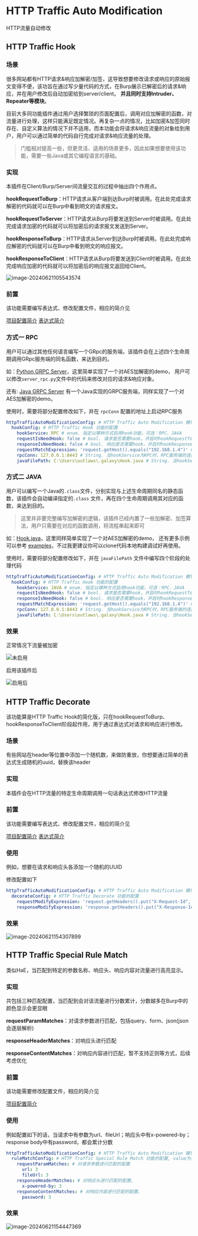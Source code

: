 # HTTP Traffic Auto Modification

HTTP流量自动修改

## HTTP Traffic Hook

### 场景

很多网站都有HTTP请求&响应加解密/加签，这导致想要修改请求或响应的原始报文变得不便，该功旨在通过写少量代码的方式，在Burp展示已解密后的请求&响应，并在用户修改后自动加密给到server/client。
**并且同时支持Intruder、Repeater等模块**。

>
目前大多同功能插件通过用户选择繁琐的页面配置后，调用对应加解密的函数，对流量进行处理，这样只能满足既定情况。再复杂一点的情况，比如加密&加签同时存在、自定义算法的情况下并不适用，而本功能会将请求&响应流量的对象给到用户，用户可以通过简单的代码自行完成对请求&响应流量的处理。
>
> 门槛相对提高一些，但更灵活、适用的场景更多，因此如果想要使用该功能，需要一些Java或其它编程语言的基础。

### 实现

本插件在Client/Burp/Server间流量交互的过程中抽出四个作用点。

**hookRequestToBurp**：HTTP请求从客户端到达Burp时被调用。在此处完成请求解密的代码就可以在Burp中看到明文的请求报文。

**hookRequestToServer**：HTTP请求从Burp将要发送到Server时被调用。在此处完成请求加密的代码就可以将加密后的请求报文发送到Server。

**hookResponseToBurp**：HTTP请求从Server到达Burp时被调用。在此处完成响应解密的代码就可以在Burp中看到明文的响应报文。

**hookResponseToClient**：HTTP请求从Burp将要发送到Client时被调用。在此处完成响应加密的代码就可以将加密后的响应报文返回给Client。

![image-20240621105543574](https://raw.githubusercontent.com/outlaws-bai/picture/main/img/image-20240621105543574.png)

### 前置

该功能需要编写表达式、修改配置文件，相应的简介见

[项目配置简介](https://github.com/outlaws-bai/Galaxy/blob/main/docs/使用须知.md#配置简介) [表达式简介](https://github.com/outlaws-bai/Galaxy/blob/main/docs/使用须知.md#表达式渲染)

### 方式一 RPC

用户可以通过其他任何语言编写一个GRpc的服务端，该插件会在上述四个生命周期调用GRpc服务端的同名函数，来达到目的。

如：[Python GRPC Server](https://github.com/outlaws-bai/PyGRpcServer)，这里简单实现了一个对AES加解密的demo，
用户可以修改`server_rpc.py`文件中的代码来修改对应的请求&响应对象。

还有:  [Java GRPC Server](https://github.com/outlaws-bai/Galaxy/blob/main/src/test/java/org/m2sec/modules/traffic/hook/HttpHookRpcServer.java)
有一个Java实现的GRPC服务端，同样实现了一个对AES加解密的demo。

使用时，需要将部分配置修改如下，并在 `rpcConn` 配置的地址上启动RPC服务

```yaml
httpTrafficAutoModificationConfig: # HTTP Traffic Auto Modification 模块的功能配置
  hookConfig: # HTTP Traffic Hook 功能的配置
    hookService: RPC # enum. 指定以哪种方式启用hook功能，可选：RPC、JAVA
    requestIsNeedHook: false # bool. 请求是否需要hook，开启时hookRequestToBurp、hookRequestToServer才会被执行
    responseIsNeedHook: false # bool. 响应是否需要hook，开启时hookResponseToBurp、hookResponseToClient才会被执行
    requestMatchExpression: 'request.getHost().equals("192.168.1.4")' # expression. 匹配请求的表达式；用来判断哪些请求需要被hook，例如这里判断请求的host必须是192.168.1.4
    rpcConn: 127.0.0.1:8443 # String. 当hookService为RPC时，RPC服务端的连接串
    javaFilePath: C:\Users\outlaws\.galaxy\Hook.java # String. 当hookService为JAVA时，Java的文件路径
```

### 方式二 JAVA

用户可以编写一个Java的`.class`文件，分别实现与上述生命周期同名的静态函数，该插件会自动编译指定的`.class`
文件，再在四个生命周期调用其对应的函数，来达到目的。

> 这里并非要完整编写加解密的逻辑，该插件已经内置了一些加解密、加签算法，用户只需要在对应的函数调用，将流程串起来即可

如：[Hook.java](https://github.com/outlaws-bai/Galaxy/blob/main/src/main/resources/Hook.java)，这里同样简单实现了一个对AES加解密的demo，
还有更多示例可以参考 [examples](https://github.com/outlaws-bai/Galaxy/tree/main/examples/HTTPTrafficHook)，不过我更建议你可以clone代码本地构建调试好再使用。

使用时，需要将部分配置修改如下，并在 `javaFilePath` 文件中编写四个阶段的处理代码

```yaml
httpTrafficAutoModificationConfig: # HTTP Traffic Auto Modification 模块的功能配置
  hookConfig: # HTTP Traffic Hook 功能的配置
    hookService: JAVA # enum. 指定以哪种方式启用hook功能，可选：RPC、JAVA
    requestIsNeedHook: false # bool. 请求是否需要hook，开启时hookRequestToBurp、hookRequestToServer才会被执行
    responseIsNeedHook: false # bool. 响应是否需要hook，开启时hookResponseToBurp、hookResponseToClient才会被执行
    requestMatchExpression: 'request.getHost().equals("192.168.1.4")' # expression. 匹配请求的表达式；用来判断哪些请求需要被hook，例如这里判断请求的host必须是192.168.1.4
    rpcConn: 127.0.0.1:8443 # String. 当hookService为RPC时，RPC服务端的连接串
    javaFilePath: C:\Users\outlaws\.galaxy\Hook.java # String. 当hookService为JAVA时，Java的文件路径
```

### 效果

正常情况下流量被加密

![未启用](https://raw.githubusercontent.com/outlaws-bai/picture/main/image-20240620232601252.png)

启用该插件后

![启用后](https://raw.githubusercontent.com/outlaws-bai/picture/main/image-20240620232621547.png)

## HTTP Traffic Decorate

该功能算是HTTP Traffic Hook的简化版，只在hookRequestToBurp、hookResponseToClient阶段起作用，用于通过表达式对请求和响应进行修改。

### 场景

有些网站在header等位置中添加一个随机数，来做防重放，你想要通过简单的表达式生成随机的uuid，替换该header

### 实现

本插件会在HTTP流量的特定生命周期调用一句话表达式修改HTTP流量

### 前置

该功能需要编写表达式、修改配置文件，相应的简介见

[项目配置简介](https://github.com/outlaws-bai/Galaxy/blob/main/docs/使用须知.md#配置简介) [表达式简介](https://github.com/outlaws-bai/Galaxy/blob/main/docs/使用须知.md#表达式渲染)

### 使用

例如，想要在请求和响应头各添加一个随机的UUID

修改配置如下

```yaml
httpTrafficAutoModificationConfig: # HTTP Traffic Auto Modification 模块的功能配置
  decorateConfig: # HTTP Traffic Decorate 功能的配置
    requestModifyExpression: 'request.getHeaders().put("X-Request-Id", java.util.UUID.randomUUID().toString())' # 请求修改的表达式
    responseModifyExpression: 'response.getHeaders().put("X-Response-Id", java.util.UUID.randomUUID().toString())' # 响应修改的表达式
```

### 效果

![image-20240621154307899](https://raw.githubusercontent.com/outlaws-bai/picture/main/img/image-20240621154307899.png)

## HTTP Traffic Special Rule Match

类似HaE，当匹配到特定的参数名称、响应头、响应内容对流量进行高亮显示。

### 实现

共包括三种匹配配置，当匹配到会对该流量进行分数累计，分数越多在Burp中的颜色显示会更显眼

**requestParamMatches**：对请求参数进行匹配，包括query、form、json(json会逐层解析)

**responseHeaderMatches**：对响应头进行匹配

**responseContentMatches**：对响应内容进行匹配，暂不支持正则等方式，后续考虑优化

### 前置

该功能需要修改配置文件，相应的简介见

[项目配置简介](https://github.com/outlaws-bai/Galaxy/blob/main/docs/使用须知.md#配置简介)

### 使用

例如配置如下的话，当请求中有参数为url、fileUrl；响应头中有x-powered-by；response body中有password，都会累计分数

```yaml
httpTrafficAutoModificationConfig: # HTTP Traffic Auto Modification 模块的功能配置
  ruleMatchConfig: # HTTP Traffic Special Rule Match 功能的配置, value为权重或者说等级，可选择1-5
    requestParamMatches: # 对请求参数进行匹配的配置
      url: 3
      fileUrl: 3
    responseHeaderMatches: # 对响应头进行匹配的配置, 
      x-powered-by: 3
    responseContentMatches: # 对响应内容进行匹配的配置, 
      password: 3
```

### 效果

![image-20240621154447369](https://raw.githubusercontent.com/outlaws-bai/picture/main/img/image-20240621154447369.png)
